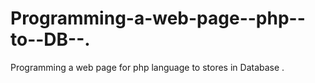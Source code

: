 # Programming-a-web-page--php--to--DB--.
Programming a web page for php language to  stores in Database .

